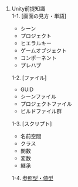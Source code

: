 1. Unity前提知識  
   1-1. [画面の見方・単語]
     - シーン
     - プロジェクト
     - ヒエラルキー
     - ゲームオブジェクト
     - コンポーネント
     - プレハブ  

   1-2. [ファイル]
     - GUID
     - シーンファイル
     - プロジェクトファイル
     - ビルドファイル群

   1-3. [スクリプト]
     - 名前空間
     - クラス
     - 関数
     - 変数
     - 継承  
        
   1-4. [参照型・値型](1_4/1_4.md)
